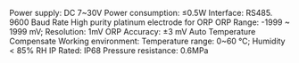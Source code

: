Power supply: DC 7~30V
Power consumption: ≤0.5W
Interface: RS485. 9600 Baud Rate
High purity platinum electrode for ORP
ORP Range: -1999 ~ 1999 mV; Resolution: 1mV
ORP Accuracy: ±3 mV
Auto Temperature Compensate
Working environment: Temperature range: 0~60 °C; Humidity < 85% RH
IP Rated: IP68
Pressure resistance: 0.6MPa
